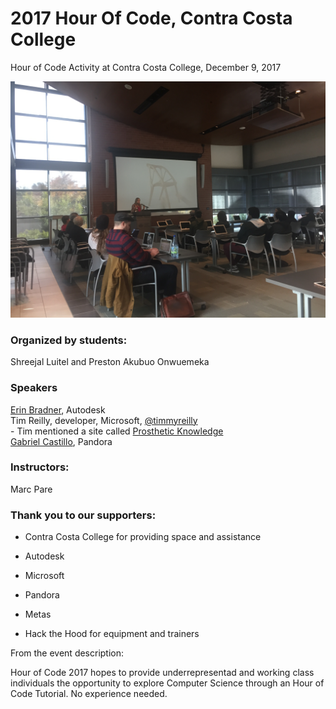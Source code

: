 # 2017 Hour Of Code,  Contra Costa College


Hour of Code Activity at Contra Costa College, December 9, 2017

![Hour of Code, Contra Costa College, December 9 2017](https://github.com/lisawilliams/2017HourOfCodeContraCosta/blob/master/hourofcodecontracosta2017.jpg?raw=true)

### Organized by students:

Shreejal Luitel and Preston Akubuo Onwuemeka

### Speakers

[Erin Bradner](https://www.autodeskresearch.com/people/erin-bradner), Autodesk<br>
Tim Reilly, developer, Microsoft, [@timmyreilly](http://twitter.com/timmyreilly)<Br>
    - Tim mentioned a site called [Prosthetic Knowledge](http://prostheticknowledge.com)<br>
[Gabriel Castillo](https://www.linkedin.com/in/gxxcastillo), Pandora


### Instructors:
Marc Pare


### Thank you to our supporters:

* Contra Costa College for providing space and assistance
* Autodesk
* Microsoft
* Pandora
* Metas

* Hack the Hood for equipment and trainers

From the event description:

Hour of Code 2017 hopes to provide underrepresentad and working class individuals the opportunity to explore Computer Science through an Hour of Code Tutorial. No experience needed.
